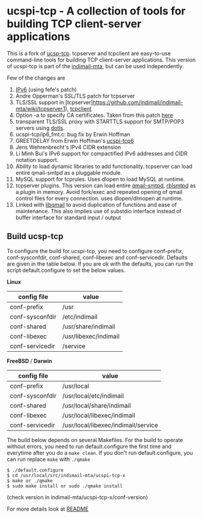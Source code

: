 # ucspi-tcp - A collection of tools for building TCP client-server applications

This is a fork of [ucsp-tcp](http://cr.yp.to/ucspi-tcp.html). tcpserver and tcpclient are easy-to-use command-line tools for building TCP client-server applications. This version of ucspi-tcp is part of the [indimail-mta](https://github.com/indimail/indimail-mta), but can be used independently.

Few of the changes are

1. [IPv6](https://www.fefe.de/ucspi/) (using fefe's patch)
2. Andre Opperman's SSL/TLS patch for tcpserver
3. TLS/SSL support in [tcpserver]https://github.com/indimail/indimail-mta/wiki/tcpserver.1), [tcpclient](https://github.com/indimail/indimail-mta/wiki/tcpclient.1)
4. Option -a to specify CA certificates. Taken from this patch [here](http://malete.org/tar/ucspi-tcp-ssl-20040113.patch.gz)
5. transparent TLS/SSL proxy with STARTTLS support for SMTP/POP3 servers using [dotls](https://github.com/indimail/indimail-mta/wiki/dotls.1).
6. ucspi-tcp/ip6\_fmt.c: bug fix by Erwin Hoffman
7. GREETDELAY from Erwin Hoffman's [ucspi-tcp6](http://www.fehcom.de/ipnet/ucspi-tcp6.html)
8. Jens Wehrenbrecht's IPv4 CIDR extension
9. Li Minh Bui's IPv6 support for compactified IPv6 addresses and CIDR notation support.
10. Ability to load dynamic libraries to add functionality. tcpserver can load entire qmail-smtpd as a pluggable module.
11. MySQL support for tcprules. Uses dlopen to load MySQL at runtime.
12. tcpserver plugins. This version can load entire [qmail-smtpd](https://github.com/indimail/indimail-mta/wiki/qmail-smtpd.8), [rblsmtpd](https://github.com/indimail/indimail-mta/wiki/rblsmtpd.1) as a plugin in memory. Avoid fork/exec and repeated opening of qmail control files for every connection. uses dlopen/dlmopen at runtime.
13. Linked with [libqmail](https://github.com/indimail/libqmail) to avoid duplication of functions and ease of maintenance. This also implies use of substdio interface instead of buffer interface for standard input / output

## Build ucsp-tcp

To configure the build for ucspi-tcp, you need to configure conf-prefix, conf-sysconfdir, conf-shared, conf-libexec and conf-servicedir. Defaults are given in the table below. If you are ok with the defaults, you can run the script default.configure to set the below values.

**Linux**

config file|value
-----------|------
conf-prefix|/usr
conf-sysconfdir|/etc/indimail
conf-shared|/usr/share/indimail
conf-libexec|/usr/libexec/indimail
conf-servicedir|/service

**FreeBSD** / **Darwin**

config file|value
-----------|------
conf-prefix|/usr/local
conf-sysconfdir|/usr/local/etc/indimail
conf-shared|/usr/local/share/indimail
conf-libexec|/usr/local/libexec/indimail
conf-servicedir|/usr/local/libexec/indimail/service

The build below depends on several Makefiles. For the build to operate without errors, you need to run default.configure the first time and everytime after you do a `make clean`. If you don't run default.configure, you can run replace `make` with `./qmake`

```
$ ./default.configure
$ cd /usr/local/src/indimail-mta/ucspi-tcp-x
$ make or ./qmake
$ sudo make install or sudo ./qmake install
```

(check version in indimail-mta/ucspi-tcp-x/conf-version)

For more details look at [README](https://github.com/indimail/indimail-mta/blob/master/README.md)
